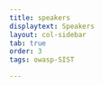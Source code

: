 ```yaml
---
title: speakers
displaytext: Speakers
layout: col-sidebar
tab: true
order: 3
tags: owasp-SIST

---
```

